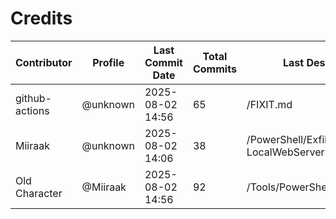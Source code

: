 # Credits

| Contributor | Profile | Last Commit Date | Total Commits | Last Description/Path |
|-------------|---------|------------------|----------------|-------------------------|
| github-actions | @unknown | 2025-08-02 14:56 | 65 | /FIXIT.md |
| Miiraak | @unknown | 2025-08-02 14:06 | 38 | /PowerShell/Exfiltration/HTTP/Setup-LocalWebServer.ps1 |
| Old Character | @Miiraak | 2025-08-02 14:56 | 92 | /Tools/PowerShellTemplate.ps1 |

<!-- This file is automatically updated by workflow. Additions will appear below. -->

